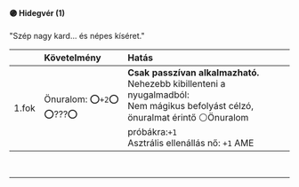 #### 🟣 Hidegvér (1)

"Szép nagy kard... és népes kíséret."

| |  Követelmény | Hatás  |
| :----------- | :----------- | :----------- |
| 1.fok | Önuralom:&nbsp;⭕`+2`⭕<br />⭕???⭕ | **Csak passzívan alkalmazható.** Nehezebb kibillenteni a nyugalmadból:<br />Nem mágikus befolyást célzó, önuralmat érintő ⚪Önuralom próbákra:`+1`<br />Asztrális ellenállás nő: `+1` AME|

<br />

---
